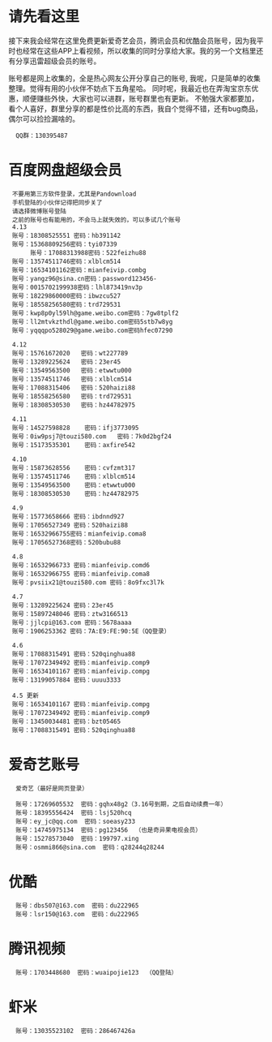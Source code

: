# 请先看这里
接下来我会经常在这里免费更新爱奇艺会员，腾讯会员和优酷会员账号，因为我平时也经常在这些APP上看视频，所以收集的同时分享给大家。我的另一个文档里还有分享迅雷超级会员的账号。

账号都是网上收集的，全是热心网友公开分享自己的账号, 我呢，只是简单的收集整理。觉得有用的小伙伴不妨点下五角星哈。
同时呢，我最近也在弄淘宝京东优惠，顺便赚些外快，大家也可以进群，账号群里也有更新。
不勉强大家都要加，看个人喜好，群里分享的都是性价比高的东西，我自个觉得不错，还有bug商品，偶尔可以捡捡漏啥的。

      QQ群：130395487

# 百度网盘超级会员

     不要用第三方软件登录，尤其是Pandownload
     手机登陆的小伙伴记得把同步关了
     请选择微博账号登陆
     之前的账号也有能用的，不会马上就失效的，可以多试几个账号
     4.13
     账号：18308525551 密码：hb391142
     账号：15368809256密码：tyi07339
          账号：17088313988密码：522feizhu88
     账号：13574511746密码：xlblcm514
     账号：16534101162密码：mianfeivip.combg
     账号：yangz96@sina.cn密码：password123456-
     账号：0015702199938密码：lhl873419nv3p
     账号：18229860000密码：ibwzcu527
     账号：18558256580密码：trd729531
     账号：kwp8p0yl59lh@game.weibo.com密码：7gw8tplf2
     账号：ll2mtvkzthdl@game.weibo.com密码5stb7w8yg
     账号：yqqqpo528029@game.weibo.com密码hfec07290

     4.12
     账号：15761672020   密码：wt227789
     账号：13289225624   密码：23er45
     账号：13549563500   密码：etwwtu000
     账号：13574511746   密码：xlblcm514
     账号：17088315406   密码：520haizi88
     账号：18558256580   密码：trd729531
     账号：18308530530   密码：hz44782975

     4.11
     账号：14527598828    密码：ifj3773095
     账号：0iw9psj7@touzi580.com   密码：7k0d2bgf24
     账号：15173535301    密码：axfire542

     4.10
     账号：15873628556    密码：cvfzmt317
     账号：13574511746    密码：xlblcm514
     账号：13549563500    密码：etwwtu000
     账号：18308530530    密码：hz44782975
     
     4.9
     账号：15773658666 密码：ibdnnd927
     账号：17056527349 密码：520haizi88
     账号：16532966755密码：mianfeivip.coma8
     账号：17056527368密码：520bubu88
     
     4.8
     账号：16532966733 密码：mianfeivip.comd6
     账号：16532966755 密码：mianfeivip.coma8
     账号：pvsiix21@touzi580.com 密码：8o9fxc3l7k

     4.7
     账号：13289225624 密码：23er45
     账号：15897248046 密码：ztw3166513
     账号：jjlcpi@163.com 密码：5678aaaa
     账号：1906253362 密码：7A:E9:FE:90:5E（QQ登录）

     4.6
     账号：17088315491 密码：520qinghua88
     账号：17072349492 密码：mianfeivip.comp9
     账号：16534101167 密码：mianfeivip.compg
     账号：13199057884 密码：uuuu3333
     
     4.5 更新
     账号：16534101167 密码：mianfeivip.compg
     账号：17072349492 密码：mianfeivip.comp9
     账号：13450034481 密码：bzt05465
     账号：17088315491 密码：520qinghua88
     
# 爱奇艺账号 
      爱奇艺（最好是网页登录）
      
      账号：17269605532  密码：gqhx48g2（3.16号到期，之后自动续费一年）
      账号：18395556424  密码：lsj520hcq
      账号：ey_jc@qq.com  密码：soeasy233
      账号：14745975134  密码：pg123456  （也是奇异果电视会员）
      账号：15278573040  密码：199797.xing
      账号：osmmi866@sina.com  密码：q28244q28244

# 优酷
      账号：dbs507@163.com  密码：du222965
      账号：lsr150@163.com  密码：du222965

# 腾讯视频
      账号：1703448680  密码：wuaipojie123  （QQ登陆）

# 虾米
      账号：13035523102  密码：286467426a
      

